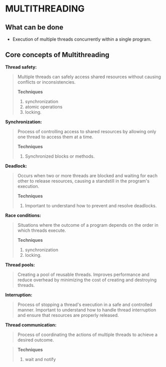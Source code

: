 # MULTITHREADING

## What can be done
- Execution of multiple threads concurrently within a single program.

## Core concepts of Multithreading

**Thread safety:** 
> Multiple threads can safely access shared resources without causing conflicts or inconsistencies.
> 
> **Techniques** 
>   1. synchronization
>   2. atomic operations
>   3. locking.

**Synchronization:** 
> Process of controlling access to shared resources by allowing only one thread to access them at a time.
> 
> **Techniques** 
>   1. Synchronized blocks or methods.

**Deadlock:** 
> Occurs when two or more threads are blocked and waiting for each other to release resources, causing a standstill in the program's execution.
> 
> **Techniques** 
>   1. Important to understand how to prevent and resolve deadlocks.

**Race conditions:** 
> Situations where the outcome of a program depends on the order in which threads execute.
> 
> **Techniques** 
>  1. synchronization
>  2. locking.

**Thread pools:** 
> Creating a pool of reusable threads. 
> Improves performance and reduce overhead by minimizing the cost of creating and destroying threads.

**Interruption:** 
> Process of stopping a thread's execution in a safe and controlled manner. 
> Important to understand how to handle thread interruption and ensure that resources are properly released.


**Thread communication:** 
> Process of coordinating the actions of multiple threads to achieve a desired outcome. 

> **Techniques** 
>  1. wait and notify
